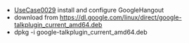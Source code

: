  * [UseCase0029](https://github.com/DomainDrivenArchitecture/ddaRequirement/blob/master/en/requirements/UseCase0029.md) install and configure GoogleHangout
  * download from https://dl.google.com/linux/direct/google-talkplugin_current_amd64.deb
  * dpkg -i google-talkplugin_current_amd64.deb
